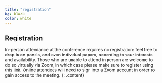 ```yaml
---
title: "registration"
bg: black
color: white
---
```


## Registration

In-person attendance at the conference requires no registration: feel free to drop in on panels, and even individual papers, according to your interests and availability. Those who are unable to attend in person are welcome to do so virtually via Zoom, in which case please make sure to register using this [link](https://utexas.zoom.us/meeting/register/tJ0kdeysrD8sG9D6q260vqb6cTkJDbWU8M1m). Online attendees will need to sign into a Zoom account in order to gain access to the meeting.
{: .content}
